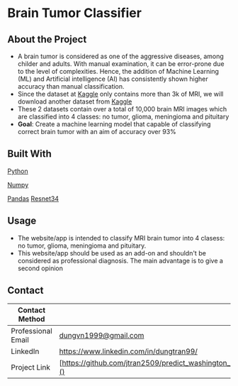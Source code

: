 # Brain Tumor Classifier
## About the Project
- A brain tumor is considered as one of the aggressive diseases, among childer and adults. With manual examination, it can be error-prone due to the level of complexities. Hence, the addition of Machine Learning (ML) and Artificial intelligence (AI) has consistently shown higher accuracy than manual classification.
- Since the dataset at [Kaggle](https://www.kaggle.com/datasets/sartajbhuvaji/brain-tumor-classification-mri) only contains more than 3k of MRI, we will download another dataset from [Kaggle](https://www.kaggle.com/datasets/alaminbhuyan/mri-image-data)
- These 2 datasets contain over a total of 10,000 brain MRI images which are classified into 4 classes: no tumor, glioma, meningioma and pituitary
- **Goal**: Create a machine learning model that capable of classifying correct brain tumor with an aim of accuracy over 93%
  
## Built With
[Python](https://en.wikipedia.org/wiki/Python_(programming_language))

[Numpy](https://en.wikipedia.org/wiki/NumPy)

[Pandas](https://en.wikipedia.org/wiki/PANDAS)
[Resnet34](https://pytorch.org/vision/main/models/generated/torchvision.models.resnet34.html)

## Usage
- The website/app is intended to classify MRI brain tumor into 4 clasess: no tumor, glioma, meningioma and pituitary.
- This website/app should be used as an add-on and shouldn't be considered as professional diagnosis. The main advantage is to give a second opinion 

  
## Contact
| Contact Method | |
| --- | --- |
| Professional Email | dungvn1999@gmail.com |
| LinkedIn | https://www.linkedin.com/in/dungtran99/ |
| Project Link | [https://github.com/jtran2509/predict_washington_bike_rental]() 

